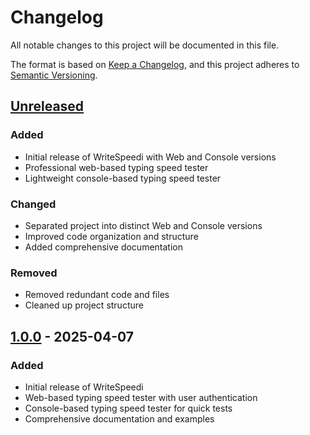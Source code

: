 # Changelog

All notable changes to this project will be documented in this file.

The format is based on [Keep a Changelog](https://keepachangelog.com/en/1.0.0/),
and this project adheres to [Semantic Versioning](https://semver.org/spec/v2.0.0.html).

## [Unreleased]

### Added
- Initial release of WriteSpeedi with Web and Console versions
- Professional web-based typing speed tester
- Lightweight console-based typing speed tester

### Changed
- Separated project into distinct Web and Console versions
- Improved code organization and structure
- Added comprehensive documentation

### Removed
- Removed redundant code and files
- Cleaned up project structure

## [1.0.0] - 2025-04-07

### Added
- Initial release of WriteSpeedi
- Web-based typing speed tester with user authentication
- Console-based typing speed tester for quick tests
- Comprehensive documentation and examples

[Unreleased]: https://github.com/yourusername/writespeedi/compare/v1.0.0...HEAD
[1.0.0]: https://github.com/yourusername/writespeedi/releases/tag/v1.0.0
